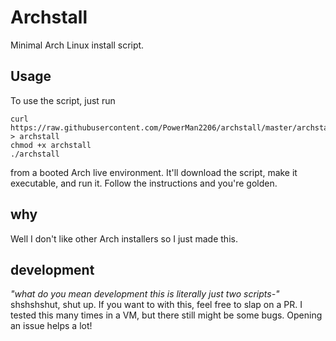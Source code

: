 # Archstall
Minimal Arch Linux install script.

## Usage
To use the script, just run 

```
curl https://raw.githubusercontent.com/PowerMan2206/archstall/master/archstall > archstall
chmod +x archstall
./archstall
```

from a booted Arch live environment. It'll download the script, make it executable, and run it. Follow the instructions and you're golden.

## why
Well I don't like other Arch installers so I just made this.

## development
*"what do you mean development this is literally just two scripts-"* shshshshut, shut up. If you want to with this, feel free to slap on a PR. I tested this many times in a VM, but there still might be some bugs. Opening an issue helps a lot!

